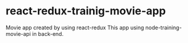 # react-redux-trainig-movie-app
Movie app created by using react-redux
This app using node-training-movie-api in back-end.